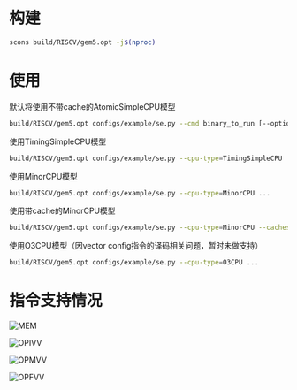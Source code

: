 # 构建

```bash
scons build/RISCV/gem5.opt -j$(nproc)
```



# 使用

默认将使用不带cache的AtomicSimpleCPU模型

```bash
build/RISCV/gem5.opt configs/example/se.py --cmd binary_to_run [--options OPTION]
```

使用TimingSimpleCPU模型

```bash
build/RISCV/gem5.opt configs/example/se.py --cpu-type=TimingSimpleCPU ...
```

使用MinorCPU模型

```bash
build/RISCV/gem5.opt configs/example/se.py --cpu-type=MinorCPU ...
```

使用带cache的MinorCPU模型

```bash
build/RISCV/gem5.opt configs/example/se.py --cpu-type=MinorCPU --caches ...
```

使用O3CPU模型（因vector config指令的译码相关问题，暂时未做支持）

```bash
build/RISCV/gem5.opt configs/example/se.py --cpu-type=O3CPU ...
```



# 指令支持情况

![MEM](img/MEM.svg)

![OPIVV](img/OPIVV.svg)

![OPMVV](img/OPMVV.svg)

![OPFVV](img/OPFVV.svg)
